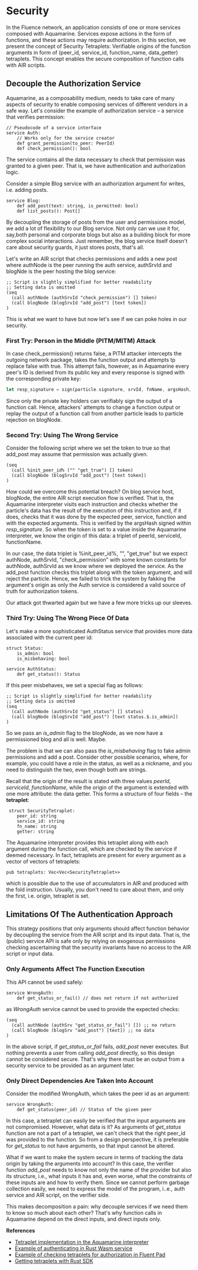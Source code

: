 # Security

In the Fluence network, an application consists of one or more services composed with Aquamarine. Services expose actions in the form of functions, and these actions may require authorization. In this section, we present the concept of Security Tetraplets: Verifiable origins of the function arguments in form of (peer\_id, service\_id, function\_name, data\_getter) tetraplets. This concept enables the secure composition of function calls with AIR scripts.

## Decouple the Authorization Service

Aquamarine, as a composability medium, needs to take care of many aspects of security to enable composing services of different vendors in a safe way. Let's consider the example of authorization service – a service that verifies permission:

```
// Pseudocode of a service interface
service Auth:
    // Works only for the service creator 
    def grant_permission(to_peer: PeerId) 
    def check_permission(): bool
```

The service contains all the data necessary to check that permission was granted to a given peer. That is, we have authentication and authorization logic.

Consider a simple Blog service with an authorization argument for writes, i.e. adding posts.

```
service Blog:
    def add_post(text: string, is_permitted: bool)
    def list_posts(): Post[]
```

By decoupling the storage of posts from the user and permissions model, we add a lot of flexibility to our Blog service. Not only can we use it for, say,both personal and corporate blogs but also as a building block for more complex social interactions. Just remember, the blog service itself doesn't care about security guards, it just stores posts, that's all.

Let's write an AIR script that checks permissions and adds a new post where authNode is the peer running the auth service, authSrvId and blogNde is the peer hosting the blog service:

```
;; Script is slightly simplified for better readability
;; Setting data is omitted
(seq
  (call authNode (authSrvId "check_permission") [] token)
  (call blogNode (blogSrvId "add_post") [text token])
)
```

This is what we want to have but now let's see if we can poke holes in our security.

### First Try: Person in the Middle (PITM/MITM) Attack

In case check\_permission() returns false, a PITM attacker intercepts the outgoing network package, takes the function output and attempts tp replace false with true. This attempt fails, however, as in Aquamarine every peer's ID is derived from its public key and every response is signed with the corresponding private key:

```rust
let resp_signature = sign(particle.signature, srvId, fnName, argsHash, responseHash)
```

Since only the private key holders can verifiably sign the output of a function call. Hence, attackers' attempts to change a function output or replay the output of a function call from another particle leads to particle rejection on blogNode.

### Second Try: Using The Wrong Service

Consider the following script where we set the token to true so that add\_post may assume that permission was actually given.

```
(seq
  (call %init_peer_id% ("" "get_true") [] token)
  (call blogNode (blogSrvId "add_post") [text token])
)
```

How could we overcome this potential breach? On blog service host, blogNode, the entire AIR script execution flow is verified. That is, the Aquamarine interpreter visits each instruction and checks whether the particle's data has the result of the execution of this instruction and, if it does, checks that it was done by the expected peer, service, function and with the expected arguments. This is verified by the argsHash signed within _resp\_signature_. So when the token is set to a value inside the Aquamarine interpreter, we know the origin of this data: a triplet of peerId, serviceId, functionName.

In our case, the data triplet is %init\_peer\_id%, "", "get\_true" but we expect authNode, authSrvId, "check\_permission" with some known constants for authNode, authSrvId as we know where we deployed the service. As the add\_post function checks this triplet along with the token argument, and will reject the particle. Hence, we failed to trick the system by fakking the argument's origin as only the Auth service is considered a valid source of truth for authorization tokens.

Our attack got thwarted again but we have a few more tricks up our sleeves.

### Third Try: Using The Wrong Piece Of Data

Let's make a more sophisticated AuthStatus service that provides more data associated with the current peer id:

```
struct Status:
    is_admin: bool
    is_misbehaving: bool

service AuthStatus:
    def get_status(): Status
```

If this peer misbehaves, we set a special flag as follows:

```
;; Script is slightly simplified for better readability
;; Setting data is omitted
(seq
  (call authNode (authSrvId "get_status") [] status)
  (call blogNode (blogSrvId "add_post") [text status.$.is_admin])
)
```

So we pass an _is\_admin_ flag to the blogNode, as we now have a permissioned blog and all is well. Maybe.

The problem is that we can also pass the _is\_misbehaving_ flag to fake admin permissions and add a post. Consider other possible scenarios, where, for example, you could have a role in the status, as well as a nickname, and you need to distinguish the two, even though both are strings.

Recall that the origin of the result is stated with three values _peerId_, _serviceId_, _functionName_, while the origin of the argument is extended with one more attribute: the data getter. This forms a structure of four fields – the **tetraplet**:

```
 struct SecurityTetraplet:
    peer_id: string
    service_id: string
    fn_name: string
    getter: string
```

The Aquamarine interpreter provides this tetraplet along with each argument during the function call, which are checked by the service if deemed necessary. In fact, tetraplets are present for every argument as a vector of vectors of tetraplets:

```
pub tetraplets: Vec<Vec<SecurityTetraplet>>
```

which is possible due to the use of accumulators in AIR and produced with the fold instruction. Usually, you don't need to care about them, and only the first, i.e. origin, tetraplet is set.

## Limitations Of The Authentication Approach

This strategy positions that only arguments should affect function behavior by decoupling the service from the AIR script and its input data. That is, the (public) service API is safe only by relying on exogenous permissions checking ascertaining that the security invariants have no access to the AIR script or input data.

### Only Arguments Affect The Function Execution

This API cannot be used safely:

```
service WrongAuth:
    def get_status_or_fail() // does not return if not authorized
```

as _WrongAuth_ service cannot be used to provide the expected checks:

```
(seq
  (call authNode (authSrv "get_status_or_fail") []) ;; no return
  (call blogNode (blogSrv "add_post") [text]) ;; no data
)
```

In the above script, if _get\_status\_or\_fail_ fails, _add\_post_ never executes. But nothing prevents a user from calling _add\_post_ directly, so this design cannot be considered secure. That's why there must be an output from a security service to be provided as an argument later.

### Only Direct Dependencies Are Taken Into Account

Consider the modified WrongAuth, which takes the peer id as an argument:

```
service WrongAuth:
    def get_status(peer_id) // Status of the given peer
```

In this case, a tetraplet can easily be verified that the input arguments are not compromised. However, what data is it? As arguments of _get\_status_ function are not a part of a tetraplet, we can't check that the right peer\_id was provided to the function. So from a design perspective, it is preferable for _get\_status_ to not have arguments, so that input cannot be altered.

What if we want to make the system secure in terms of tracking the data origin by taking the arguments into account? In this case, the verifier function _add\_post_ needs to know not only the name of the provider but also its structure, i.e., what inputs it has and, even worse, what the constraints of these inputs are and how to verify them. Since we cannot perform garbage collection easily, we need to express the model of the program, i..e., auth service and AIR script, on the verifier side.

This makes decomposition a pain: why decouple services if we need them to know so much about each other? That's why function calls in Aquamarine depend on the direct inputs, and direct inputs only.

**References**

* [Tetraplet implementation in the Aquamarine interpreter](https://github.com/fluencelabs/aquavm/blob/master/crates/air-lib/polyplets/src/tetraplet.rs)
* [Example of authenticating in Rust Wasm service](https://github.com/fluencelabs/examples/blob/6381411ed9919dc09a38203a71aa708e47050acb/aqua-examples/echo-greeter/secure-greeter/src/auth.rs#L19)
* [Example of checking tetraplets for authorization in Fluent Pad](https://github.com/fluencelabs/fluent-pad/blob/main/services/history-inmemory/src/service\_api.rs#L91)
* [Getting tetraplets with Rust SDK](https://github.com/fluencelabs/marine-rs-sdk/blob/7c8f65fb64e64ba7e068b124449e745ef28c742d/sdk/src/call\_parameters.rs#L35)
